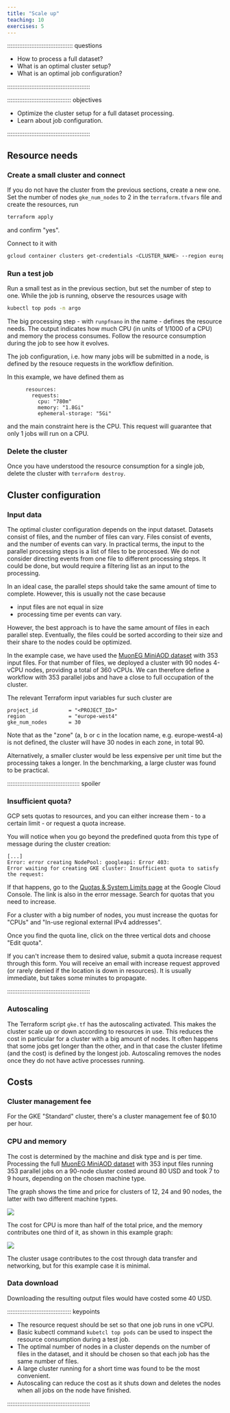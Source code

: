 ```yaml
---
title: "Scale up"
teaching: 10
exercises: 5 
---
```


:::::::::::::::::::::::::::::::::::::: questions 

- How to process a full dataset?
- What is an optimal cluster setup?
- What is an optimal job configuration?

::::::::::::::::::::::::::::::::::::::::::::::::

::::::::::::::::::::::::::::::::::::: objectives

- Optimize the cluster setup for a full dataset processing.
- Learn about job configuration.

::::::::::::::::::::::::::::::::::::::::::::::::


## Resource needs


### Create a small cluster and connect

If you do not have the cluster from the previous sections, create a new one. Set the number of nodes `gke_num_nodes` to 2 in the `terraform.tfvars` file and create the resources, run

```bash
terraform apply
```

and confirm "yes".

Connect to it with

```bash
gcloud container clusters get-credentials <CLUSTER_NAME> --region europe-west4-a --project <PROJECT_ID>
```

### Run a test job

Run a small test as in the previous section, but set the number of step to one. While the job is running, observe the resources usage with

```bash
kubectl top pods -n argo
```

The big processing step - with `runpfnano` in the name - defines the resource needs. The output indicates how much CPU (in units of 1/1000 of a CPU) and memory the process consumes. Follow the resource consumption during the job to see how it evolves.

The job configuration, i.e. how many jobs will be submitted in a node, is defined by the resouce requests in the workflow definition.

In this example, we have defined them as

```
      resources:
        requests:
          cpu: "780m"
          memory: "1.8Gi"
          ephemeral-storage: "5Gi"  
```

and the main constraint here is the CPU. This request will guarantee that only 1 jobs will run on a CPU.

### Delete the cluster

Once you have understood the resource consumption for a single job, delete the cluster with `terraform destroy`.


## Cluster configuration

### Input data

The optimal cluster configuration depends on the input dataset.
Datasets consist of files, and the number of files can vary. Files consist of events, and the number of events can vary. In practical terms, the input to the parallel processing steps is a list of files to be processed. We do not consider directing events from one file to different processing steps. It could be done, but would require a filtering list as an input to the processing.  

In an ideal case, the parallel steps should take the same amount of time to complete. However, this is usually not the case because

- input files are not equal in size
- processing time per events can vary.

However, the best approach is to have the same amount of files in each parallel step. Eventually, the files could be sorted according to their size and their share to the nodes could be optimized.

In the example case, we have used the [MuonEG MiniAOD dataset](https://opendata.cern.ch/record/30511) with 353 input files.
For that number of files, we deployed a cluster with 90 nodes 4-vCPU nodes, providing a total of 360 vCPUs. We can therefore define a workflow with 353 parallel jobs and have a close to full occupation of the cluster.

The relevant Terraform input variables fur such cluster are

```
project_id          = "<PROJECT_ID>"
region              = "europe-west4"
gke_num_nodes       = 30
```

Note that as the "zone" (a, b or c in the location name, e.g. europe-west4-a) is not defined, the cluster will have 30 nodes in each zone, in total 90.

Alternatively, a smaller cluster would be less expensive per unit time but the processing takes a longer. In the benchmarking, a large cluster was found to be practical.


:::::::::::::::::::::::::::::::::::::::::: spoiler

### Insufficient quota?

GCP sets quotas to resources, and you can either increase them - to a certain limit - or request a quota increase.

You will notice when you go beyond the predefined quota from this type of message during the cluster creation:

```
[...]
Error: error creating NodePool: googleapi: Error 403: 
Error waiting for creating GKE cluster: Insufficient quota to satisfy the request:
```

If that happens, go to the [Quotas & System Limits page](https://console.cloud.google.com/iam-admin/quotas) at the Google Cloud Console. The link is also in the error message. Search for quotas that you need to increase. 

For a cluster with a big number of nodes, you must increase the quotas for "CPUs" and "In-use regional external IPv4 addresses".

Once you find the quota line, click on the three vertical dots and choose "Edit quota".

If you can't increase them to desired value, submit a quota increase request through this form. You will receive an email with increase request approved (or rarely denied if the location is down in resources). It is usually immediate, but takes some minutes to propagate.
 
::::::::::::::::::::::::::::::::::::::::::::::::


### Autoscaling

The Terraform script `gke.tf` has the autoscaling activated.
This makes the cluster scale up or down according to resources in use. This reduces the cost in particular for a cluster with a big amount of nodes. It often happens that some jobs get longer than the other, and in that case the cluster lifetime (and the cost) is defined by the longest job. Autoscaling removes the nodes once they do not have active processes running.




## Costs

### Cluster management fee

For the GKE "Standard" cluster, there's a cluster management fee of 
$0.10 per hour.

### CPU and memory

The cost is determined by the machine and disk type and is per time. Processing the full [MuonEG MiniAOD dataset](https://opendata.cern.ch/record/30511) with 353 input files running 353 parallel jobs on a 90-node cluster costed around 80 USD and took 7 to 9 hours, depending on the chosen machine type.

The graph shows the time and price for clusters of 12, 24 and 90 nodes, the latter with two different machine types. 

![](fig/time-price-autoscale-cluster.png)

The cost for CPU is more than half of the total price, and the memory contributes one third of it, as shown in this example graph:

![](fig/cost-share.png)

The cluster usage contributes to the cost through data transfer and networking, but for this example case it is minimal.

### Data download

Downloading the resulting output files would have costed some 40 USD.


::::::::::::::::::::::::::::::::::::: keypoints 

- The resource request should be set so that one job runs in one vCPU.
- Basic kubectl command `kubetcl top pods` can be used to inspect the resource consumption during a test job.
- The optimal number of nodes in a cluster depends on the number of files in the dataset, and it should be chosen so that each job has the same number of files.
- A large cluster running for a short time was found to be the most convenient.
- Autoscaling can reduce the cost as it shuts down and deletes the nodes when all jobs on the node have finished.


::::::::::::::::::::::::::::::::::::::::::::::::

